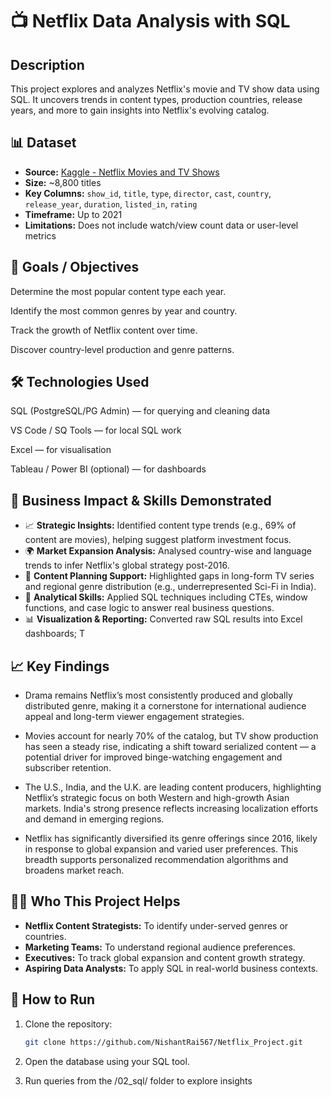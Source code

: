 # 📺 Netflix Data Analysis with SQL

## Description

This project explores and analyzes Netflix's movie and TV show data using SQL. It uncovers trends in content types, production countries, release years, and more to gain insights into Netflix's evolving catalog.

## 📊 Dataset
- **Source:** [Kaggle - Netflix Movies and TV Shows](https://www.kaggle.com/shivamb/netflix-shows)
- **Size:** ~8,800 titles
- **Key Columns:** `show_id`, `title`, `type`, `director`, `cast`, `country`, `release_year`, `duration`, `listed_in`, `rating`
- **Timeframe:** Up to 2021
- **Limitations:** Does not include watch/view count data or user-level metrics

## 🎯 Goals / Objectives
Determine the most popular content type each year.

Identify the most common genres by year and country.

Track the growth of Netflix content over time.

Discover country-level production and genre patterns.


## 🛠 Technologies Used

SQL (PostgreSQL/PG Admin) — for querying and cleaning data

VS Code / SQ Tools — for local SQL work

Excel — for visualisation

Tableau / Power BI (optional) — for dashboards

## 💼 Business Impact & Skills Demonstrated

- 📈 **Strategic Insights:** Identified content type trends (e.g., 69% of content are movies), helping suggest platform investment focus.
- 🌍 **Market Expansion Analysis:** Analysed country-wise and language trends to infer Netflix's global strategy post-2016.
- 🎯 **Content Planning Support:** Highlighted gaps in long-form TV series and regional genre distribution (e.g., underrepresented Sci-Fi in India).
- 🧠 **Analytical Skills:** Applied SQL techniques including CTEs, window functions, and case logic to answer real business questions.
- 📊 **Visualization & Reporting:** Converted raw SQL results into Excel dashboards; T

## 📈 Key Findings

- Drama remains Netflix’s most consistently produced and globally distributed genre, making it a cornerstone for international audience appeal and long-term viewer engagement strategies.

- Movies account for nearly 70% of the catalog, but TV show production has seen a steady rise, indicating a shift toward serialized content — a potential driver for improved binge-watching engagement and subscriber retention.

- The U.S., India, and the U.K. are leading content producers, highlighting Netflix’s strategic focus on both Western and high-growth Asian markets. India's strong presence reflects increasing localization efforts and demand in emerging regions.

- Netflix has significantly diversified its genre offerings since 2016, likely in response to global expansion and varied user preferences. This breadth supports personalized recommendation algorithms and broadens market reach.

## 👨‍💼 Who This Project Helps

- **Netflix Content Strategists:** To identify under-served genres or countries.
- **Marketing Teams:** To understand regional audience preferences.
- **Executives:** To track global expansion and content growth strategy.
- **Aspiring Data Analysts:** To apply SQL in real-world business contexts.

## 🚀 How to Run

1. Clone the repository:
   ```bash
   git clone https://github.com/NishantRai567/Netflix_Project.git
   ```

2. Open the database using your SQL tool.

3. Run queries from the /02_sql/ folder to explore insights
